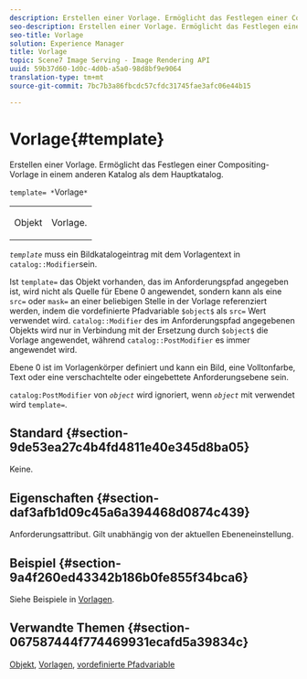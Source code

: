 ```yaml
---
description: Erstellen einer Vorlage. Ermöglicht das Festlegen einer Compositing-Vorlage in einem anderen Katalog als dem Hauptkatalog.
seo-description: Erstellen einer Vorlage. Ermöglicht das Festlegen einer Compositing-Vorlage in einem anderen Katalog als dem Hauptkatalog.
seo-title: Vorlage
solution: Experience Manager
title: Vorlage
topic: Scene7 Image Serving - Image Rendering API
uuid: 59b37d60-1d0c-4d0b-a5a0-98d8bf9e9064
translation-type: tm+mt
source-git-commit: 7bc7b3a86fbcdc57cfdc31745fae3afc06e44b15

---
```



# Vorlage{#template}

Erstellen einer Vorlage. Ermöglicht das Festlegen einer Compositing-Vorlage in einem anderen Katalog als dem Hauptkatalog.

`template= *`Vorlage`*`

<table id="simpletable_DEC6F4EB460D453B8F272C98C9C8B7E5"> 
 <tr class="strow"> 
  <td class="stentry"> <p><span class="varname"> Objekt</span> </p> </td> 
  <td class="stentry"> <p>Vorlage. </p></td> 
 </tr> 
</table>

*`template`* muss ein Bildkatalogeintrag mit dem Vorlagentext in `catalog::Modifier`sein.

Ist `template=` das Objekt vorhanden, das im Anforderungspfad angegeben ist, wird nicht als Quelle für Ebene 0 angewendet, sondern kann als eine `src=` oder `mask=` an einer beliebigen Stelle in der Vorlage referenziert werden, indem die vordefinierte Pfadvariable `$object$` als `src=` Wert verwendet wird. `catalog::Modifier` des im Anforderungspfad angegebenen Objekts wird nur in Verbindung mit der Ersetzung durch `$object$` die Vorlage angewendet, während `catalog::PostModifier` es immer angewendet wird.

Ebene 0 ist im Vorlagenkörper definiert und kann ein Bild, eine Volltonfarbe, Text oder eine verschachtelte oder eingebettete Anforderungsebene sein.

`catalog:PostModifier` von *`object`* wird ignoriert, wenn *`object`* mit verwendet wird `template=`.

## Standard {#section-9de53ea27c4b4fd4811e40e345d8ba05}

Keine.

## Eigenschaften {#section-daf3afb1d09c45a6a394468d0874c439}

Anforderungsattribut. Gilt unabhängig von der aktuellen Ebeneneinstellung.

## Beispiel {#section-9a4f260ed43342b186b0fe855f34bca6}

Siehe Beispiele in [Vorlagen](../../../../../is-api/http-ref/image-serving-api-ref/c-http-protocol-reference/c-templates/c-templates.md#concept-3cd2d2adae0e41b2979b9640244d4d3e).

## Verwandte Themen {#section-067587444f774469931ecafd5a39834c}

[Objekt](../../../../../is-api/http-ref/image-serving-api-ref/c-http-protocol-reference/c-data-types/r-object.md#reference-2591bd24548d462782c68d138ef795a0), [Vorlagen](../../../../../is-api/http-ref/image-serving-api-ref/c-http-protocol-reference/c-templates/c-templates.md#concept-3cd2d2adae0e41b2979b9640244d4d3e), [vordefinierte Pfadvariable](../../../../../is-api/http-ref/image-serving-api-ref/c-http-protocol-reference/c-syntax-and-features/r-is-http-substitution-variables.md#reference-90dc01aba44940e4acdd0c6476e7aa5a)

